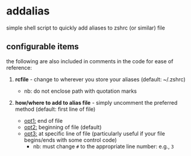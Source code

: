 # addalias
simple shell script to quickly add aliases to zshrc (or similar) file

## configurable items
the following are also included in comments in the code for ease of reference:

1. **rcfile** - change to wherever you store your aliases (default: ~/.zshrc)
   - nb: do not enclose path with quotation marks

2. **how/where to add to alias file** - simply uncomment the preferred method (default: first line of file)
   -  <u>opt1:</u> end of file
   -  <u>opt2:</u> beginning of file (default)
   -  <u>opt3:</u> at specific line of file (particularly useful if your file begins/ends with some control code)
      - nb: must change `#` to the appropriate line number: e.g., `3`
